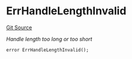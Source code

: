 # ErrHandleLengthInvalid
[Git Source](https://github.com/Crossbell-Box/Crossbell-Contracts/blob/301046e95eacfa631ca751822adb220cbb30103a/contracts/libraries/Error.sol)

*Handle length too long or too short*


```solidity
error ErrHandleLengthInvalid();
```

